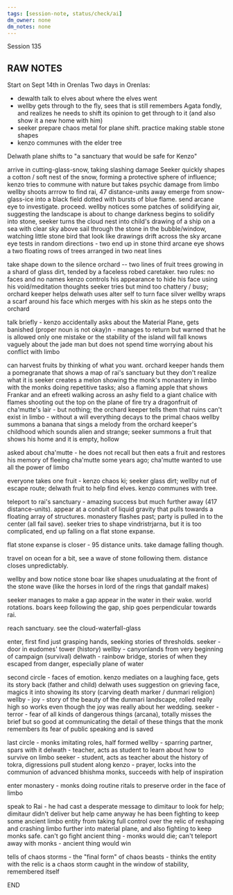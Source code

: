 ```yaml
---
tags: [session-note, status/check/ai]
dm_owner: none
dm_notes: none
---
```

Session 135

## RAW NOTES ##

Start on Sept 14th in Orenlas
Two days in Orenlas:
- dewalth talk to elves about where the elves went
- wellby gets through to the fly, sees that is still remembers Agata fondly, and realizes he needs to shift its opinion to get through to it (and also show it a new home with him)
- seeker prepare chaos metal for plane shift. practice making stable stone shapes
- kenzo communes with the elder tree

Delwath plane shifts to "a sanctuary that would be safe for Kenzo"

arrive in cutting-glass-snow, taking slashing damage
Seeker quickly shapes a cotton / soft nest of the snow, forming a protective sphere of influence; kenzo tries to commune with nature but takes psychic damage from limbo
wellby shoots arrrow to find rai, 47 distance-units away
emerge from snow-glass-ice into a black field dotted with bursts of blue flame. send arcane eye to investigate. proceed.
wellby notices some patches of solidifying air, suggesting the landscape is about to change
darkness begins to solidify into stone, seeker turns the cloud nest into child's drawing of a ship on a sea with clear sky above
sail through the stone in the bubble/window, watching little stone bird that look like drawings drift across the sky
arcane eye tests in random directions - two end up in stone
third arcane eye shows a two floating rows of trees arranged in two neat lines

take shape down to the silence orchard -- two lines of fruit trees growing in a shard of glass dirt, tended by a faceless robed caretaker. 
two rules: no faces and no names
kenzo controls his appearance to hide his face using his void/meditation thoughts
seeker tries but mind too chattery / busy; orchard keeper helps
delwath uses alter self to turn face silver
wellby wraps a scarf around his face which merges with his skin as he steps onto the orchard

talk briefly - kenzo accidentally asks about the Material Plane, gets banished (proper noun is not okay)n - manages to return but warned that he is allowed only one mistake or the stability of the island will fall
knows vaguely about the jade man but does not spend time worrying about his conflict with limbo

can harvest fruits by thinking of what you want. orchard keeper hands them a pomegranate that shows a map of rai's sanctuary but they don't realize what it is
seeker creates a melon showing the monk's monastery in limbo with the monks doing repetitive tasks; also a flaming apple that shows Frankar and an efreeti walking across an ashy field to a giant chalice with flames shooting out the top on the plane of fire
try a dragonfruit of cha'mutte's lair - but nothing; the orchard keeper tells them that ruins can't exist in limbo - without a will everything decays to the primal chaos
wellby summons a banana that sings a melody from the orchard keeper's childhood which sounds alien and strange; seeker summons a fruit that shows his home and it is empty, hollow

asked about cha'mutte - he does not recall but then eats a fruit and restores his memory of fleeing cha'mutte some years ago; cha'mutte wanted to use all the power of limbo 

everyone takes one fruit - kenzo chaos ki; seeker glass dirt; wellby nut of escape route; delwath fruit to help find elves. kenzo communes with tree. 

teleport to rai's sanctuary - amazing success but much further away (417 distance-units). appear at a conduit of liquid gravity that pulls towards a floating array of structures. monastery flashes past; party is pulled in to the center (all fail save). seeker tries to shape vindristrjarna, but it is too complicated, end up falling on a flat stone expanse. 

flat stone expanse is closer - 95 distance units. take damage falling though. 

travel on ocean for a bit, see a wave of stone following them. distance closes unpredictably. 

wellby and bow notice stone boar like shapes unudualating at the front of the stone wave (like the horses in lord of the rings that gandalf makes)

seeker manages to make a gap appear in the water in their wake. world rotations. boars keep following the gap, ship goes perpendicular towards rai.

reach sanctuary. see the cloud-waterfall-glass

enter, first find just grasping hands, seeking stories of thresholds. 
seeker - door in eudomes' tower (history)
wellby - canyonlands from very beginning of campaign (survival)
delwath - rainbow bridge, stories of when they escaped from danger, especially plane of water

second circle - faces of emotion. 
kenzo mediates on a laughing face, gets its story back (father and child)
delwath uses suggestion on grieving face, magics it into showing its story (carving death marker / dunmari religion)
wellby - joy - story of the beauty of the dunmari landscape, rolled really high so works even though the joy was really about her wedding. 
seeker - terror - fear of all kinds of dangerous things (arcana), totally misses the brief but so good at communicating the detail of these things that the monk remembers its fear of public speaking and is saved

last circle - monks imitating roles, half formed
wellby - sparring partner, spars with it
delwath - teacher, acts as student to learn about how to survive on limbo
seeker - student, acts as teacher about the history of tokra, digressions pull student along
kenzo - prayer, locks into the communion of advanced bhishma monks, succeeds with help of inspiration

enter monastery - monks doing routine ritals to preserve order in the face of limbo

speak to Rai - 
he had cast a desperate message to dimitaur to look for help; dimitaur didn't deliver but help came anyway
he has been fighting to keep some ancient limbo entity from taking full control over the relic of reshaping and crashing limbo further into material plane, and also fighting to keep monks safe. can't go fight ancient thing - monks would die; can't teleport away with monks - ancient thing would win

tells of chaos storms - the "final form" of chaos beasts - thinks the entity with the relic is a chaos storm caught in the window of stability, remembered itself

END
